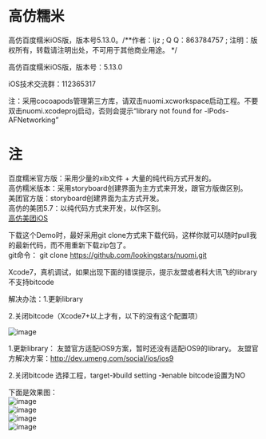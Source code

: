 # 高仿糯米
高仿百度糯米iOS版，版本号5.13.0。/**作者：ljz ; Q Q：863784757 ; 注明：版权所有，转载请注明出处，不可用于其他商业用途。 */  

高仿百度糯米iOS版，版本号：5.13.0  

iOS技术交流群：112365317  

注：采用cocoapods管理第三方库，请双击nuomi.xcworkspace启动工程。不要双击nuomi.xcodeproj启动，否则会提示“library not found for -lPods-AFNetworking”


# 注
百度糯米官方版：采用少量的xib文件 + 大量的纯代码方式开发的。  
高仿糯米版本：采用storyboard创建界面为主方式来开发，跟官方版做区别。  
美团官方版：storyboard创建界面为主方式开发。  
高仿的美团5.7：以纯代码方式来开发，以作区别。  
[高仿美团iOS](https://github.com/lookingstars/meituan)  

下载这个Demo时，最好采用git clone方式来下载代码，这样你就可以随时pull我的最新代码，而不用重新下载zip包了。  
git命令： git clone https://github.com/lookingstars/nuomi.git  

Xcode7，真机调试，如果出现下面的错误提示，提示友盟或者科大讯飞的library不支持bitcode

解决办法：1.更新library

2.关闭bitcode（Xcode7+以上才有，以下的没有这个配置项）

![image](https://github.com/lookingstars/meituan/blob/master/meituan/screenshots/youmeng_ios9.png)

1.更新library：
友盟官方适配iOS9方案，暂时还没有适配iOS9的library。
友盟官方解决方案：http://dev.umeng.com/social/ios/ios9

2.关闭bitcode
选择工程，target-》build setting -》enable bitcode设置为NO


下面是效果图：  
![image](https://github.com/lookingstars/nuomi/blob/master/nuomi/ScreenShot/dtt1.gif)  
![image](https://github.com/lookingstars/nuomi/blob/master/nuomi/ScreenShot/dtt2.gif)  
![image](https://github.com/lookingstars/nuomi/blob/master/nuomi/ScreenShot/dtt3.gif)  
![image](https://github.com/lookingstars/nuomi/blob/master/nuomi/ScreenShot/dtt4.gif)  




